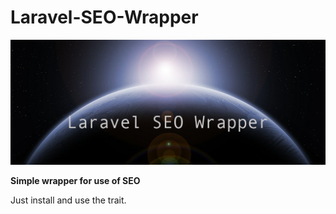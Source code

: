 # Laravel-SEO-Wrapper


![Laravel SEO Wrapper](img/laravel-seo-wrapper.png)

**Simple wrapper for use of SEO**

Just install and use the trait.


